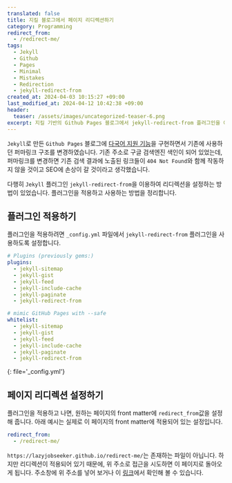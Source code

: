 ```yaml
---
translated: false
title: 지킬 블로그에서 페이지 리디렉션하기
category: Programming
redirect_from:
  - /redirect-me/
tags:
  - Jekyll
  - Github
  - Pages
  - Minimal
  - Mistakes
  - Redirection
  - jekyll-redirect-from
created_at: 2024-04-03 10:15:27 +09:00
last_modified_at: 2024-04-12 10:42:38 +09:00
header:
  teaser: /assets/images/uncategorized-teaser-6.png
excerpt: 지킬 기반의 Github Pages 블로그에서 jekyll-redirect-from 플러그인을 이용해 페이지 리디렉션을 제공하는 방법.
---
```


`Jekyll`로 만든 `Github Pages` 블로그에 [다국어 지원 기능](https://lazyjobseeker.github.io/posts/github-blog-multiple-language-support-with-jekyll-theme-minimal-mistakes)을 구현하면서 기존에 사용하던 퍼마링크 구조를 변경하였습니다.  기존 주소로 구글 검색엔진 색인이 되어 있었는데, 퍼마링크를 변경하면 기존 검색 결과에 노출된 링크들이 `404 Not Found`와 함께 작동하지 않을 것이고 SEO에 손상이 갈 것이라고 생각했습니다.

다행히 `Jekyll` 플러그인 `jekyll-redirect-from`을 이용하여 리디렉션을 설정하는 방법이 있었습니다.  플러그인을 적용하고 사용하는 방법을 정리합니다.

## 플러그인 적용하기

플러그인을 적용하려면 `_config.yml` 파일에서 `jekyll-redirect-from` 플러그인을 사용하도록 설정합니다.

```yaml
# Plugins (previously gems:)
plugins:
  - jekyll-sitemap
  - jekyll-gist
  - jekyll-feed
  - jekyll-include-cache
  - jekyll-paginate
  - jekyll-redirect-from

# mimic GitHub Pages with --safe
whitelist:
  - jekyll-sitemap
  - jekyll-gist
  - jekyll-feed
  - jekyll-include-cache
  - jekyll-paginate
  - jekyll-redirect-from
```
{: file='_config.yml'}

## 페이지 리디렉션 설정하기

플러그인을 적용하고 나면, 원하는 페이지의 front matter에 `redirect_from`값을 설정해 줍니다.  아래 예시는 실제로 이 페이지의 front matter에 적용되어 있는 설정입니다.

```yaml
redirect_from:
  - /redirect-me/
```

`https://lazyjobseeker.github.io/redirect-me/`는 존재하는 파일이 아닙니다.  하지만 리디렉션이 적용되어 있기 때문에, 위 주소로 접근을 시도하면 이 페이지로 돌아오게 됩니다.  주소창에 위 주소를 넣어 보거나 이 [링크](https://lazyjobseeker.github.io/redirect-me/)에서 확인해 볼 수 있습니다.